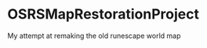 OSRSMapRestorationProject
=========================

My attempt at remaking the old runescape world map
